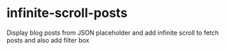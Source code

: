 # infinite-scroll-posts
Display blog posts from JSON placeholder and add infinite scroll to fetch posts and also add filter box
